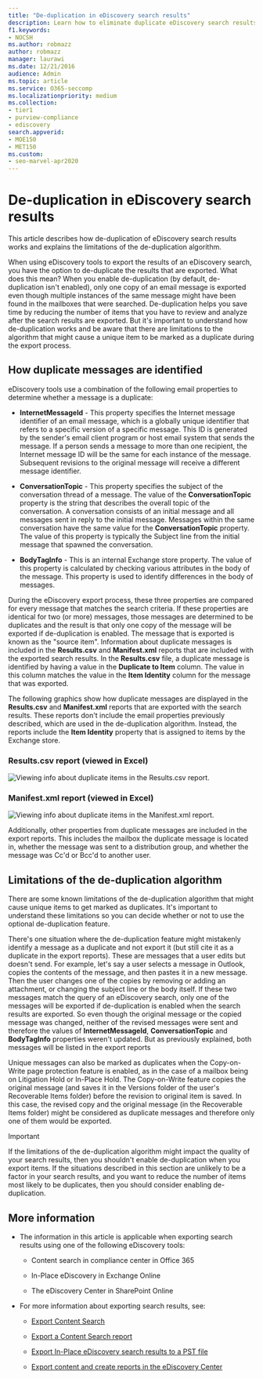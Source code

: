 ```yaml
---
title: "De-duplication in eDiscovery search results"
description: Learn how to eliminate duplicate eDiscovery search results so that only one copy of an email message is exported.
f1.keywords:
- NOCSH
ms.author: robmazz
author: robmazz
manager: laurawi
ms.date: 12/21/2016
audience: Admin
ms.topic: article
ms.service: O365-seccomp
ms.localizationpriority: medium
ms.collection:
- tier1
- purview-compliance
- ediscovery
search.appverid: 
- MOE150
- MET150
ms.custom:
- seo-marvel-apr2020
---
```


# De-duplication in eDiscovery search results

This article describes how de-duplication of eDiscovery search results works and explains the limitations of the de-duplication algorithm.
  
When using eDiscovery tools to export the results of an eDiscovery search, you have the option to de-duplicate the results that are exported. What does this mean? When you enable de-duplication (by default, de-duplication isn't enabled), only one copy of an email message is exported even though multiple instances of the same message might have been found in the mailboxes that were searched. De-duplication helps you save time by reducing the number of items that you have to review and analyze after the search results are exported. But it's important to understand how de-duplication works and be aware that there are limitations to the algorithm that might cause a unique item to be marked as a duplicate during the export process.
  
## How duplicate messages are identified

eDiscovery tools use a combination of the following email properties to determine whether a message is a duplicate:
  
- **InternetMessageId** - This property specifies the Internet message identifier of an email message, which is a globally unique identifier that refers to a specific version of a specific message. This ID is generated by the sender's email client program or host email system that sends the message. If a person sends a message to more than one recipient, the Internet message ID will be the same for each instance of the message. Subsequent revisions to the original message will receive a different message identifier. 

- **ConversationTopic** - This property specifies the subject of the conversation thread of a message. The value of the **ConversationTopic** property is the string that describes the overall topic of the conversation. A conversation consists of an initial message and all messages sent in reply to the initial message. Messages within the same conversation have the same value for the **ConversationTopic** property. The value of this property is typically the Subject line from the initial message that spawned the conversation. 

- **BodyTagInfo** - This is an internal Exchange store property. The value of this property is calculated by checking various attributes in the body of the message. This property is used to identify differences in the body of messages. 

During the eDiscovery export process, these three properties are compared for every message that matches the search criteria. If these properties are identical for two (or more) messages, those messages are determined to be duplicates and the result is that only one copy of the message will be exported if de-duplication is enabled. The message that is exported is known as the "source item". Information about duplicate messages is included in the **Results.csv** and **Manifest.xml** reports that are included with the exported search results. In the **Results.csv** file, a duplicate message is identified by having a value in the **Duplicate to Item** column. The value in this column matches the value in the **Item Identity** column for the message that was exported. 
  
The following graphics show how duplicate messages are displayed in the **Results.csv** and **Manifest.xml** reports that are exported with the search results. These reports don't include the email properties previously described, which are used in the de-duplication algorithm. Instead, the reports include the **Item Identity** property that is assigned to items by the Exchange store. 
  
 ### Results.csv report (viewed in Excel)
  
![Viewing info about duplicate items in the Results.csv report.](../media/e3d64004-3b91-4cba-b6f3-934b46cbdcdb.png)
  
 ### Manifest.xml report (viewed in Excel)
  
![Viewing info about duplicate items in the Manifest.xml report.](../media/69aa4786-9883-46ff-bcae-b35e0daf4a6d.png)
  
Additionally, other properties from duplicate messages are included in the export reports. This includes the mailbox the duplicate message is located in, whether the message was sent to a distribution group, and whether the message was Cc'd or Bcc'd to another user.
  
## Limitations of the de-duplication algorithm

There are some known limitations of the de-duplication algorithm that might cause unique items to get marked as duplicates. It's important to understand these limitations so you can decide whether or not to use the optional de-duplication feature.
  
There's one situation where the de-duplication feature might mistakenly identify a message as a duplicate and not export it (but still cite it as a duplicate in the export reports). These are messages that a user edits but doesn't send. For example, let's say a user selects a message in Outlook, copies the contents of the message, and then pastes it in a new message. Then the user changes one of the copies by removing or adding an attachment, or changing the subject line or the body itself. If these two messages match the query of an eDiscovery search, only one of the messages will be exported if de-duplication is enabled when the search results are exported. So even though the original message or the copied message was changed, neither of the revised messages were sent and therefore the values of **InternetMessageId**, **ConversationTopic** and **BodyTagInfo** properties weren't updated. But as previously explained, both messages will be listed in the export reports 
  
Unique messages can also be marked as duplicates when the Copy-on-Write page protection feature is enabled, as in the case of a mailbox being on Litigation Hold or In-Place Hold. The Copy-on-Write feature copies the original message (and saves it in the Versions folder of the user's Recoverable Items folder) before the revision to original item is saved. In this case, the revised copy and the original message (in the Recoverable Items folder) might be considered as duplicate messages and therefore only one of them would be exported.
  
> [!IMPORTANT]
> If the limitations of the de-duplication algorithm might impact the quality of your search results, then you shouldn't enable de-duplication when you export items. If the situations described in this section are unlikely to be a factor in your search results, and you want to reduce the number of items most likely to be duplicates, then you should consider enabling de-duplication. 
  
## More information

- The information in this article is applicable when exporting search results using one of the following eDiscovery tools:

  - Content search in compliance center in Office 365

  - In-Place eDiscovery in Exchange Online

  - The eDiscovery Center in SharePoint Online

- For more information about exporting search results, see:

  - [Export Content Search](export-search-results.md)

  - [Export a Content Search report](export-a-content-search-report.md)

  - [Export In-Place eDiscovery search results to a PST file](/exchange/security-and-compliance/in-place-ediscovery/export-search-results)

  - [Export content and create reports in the eDiscovery Center](/SharePoint/governance/export-content-and-create-reports-in-the-ediscovery-center)
